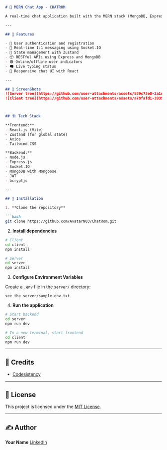 ````markdown
# 💬 MERN Chat App - CHATROM

A real-time chat application built with the MERN stack (MongoDB, Express, React, Node.js), powered by **Socket.IO** for WebSocket-based messaging and **Zustand** for lightweight global state management on the client side.

---

## 🚀 Features

- 🔐 User authentication and registration  
- 💬 Real-time 1:1 messaging using Socket.IO  
- 🧠 State management with Zustand  
- 📦 RESTful APIs using Express and MongoDB  
- 🟢 Online/offline user indicators  
- 🗨️ Live typing status  
- 📱 Responsive chat UI with React  

---

## 📸 ScreenShots
![Server tree](https://github.com/user-attachments/assets/589c73e8-2a1d-4523-bc10-dabbda5d025d)
![Client tree](https://github.com/user-attachments/assets/a78fafd1-3939-4571-b43a-7e6314b2c29a)



## 🏗️ Tech Stack

**Frontend:**
- React.js (Vite)
- Zustand (for global state)
- Axios
- Tailwind CSS

**Backend:**
- Node.js
- Express.js
- Socket.IO
- MongoDB with Mongoose
- JWT
- bcryptjs

---

## 🧰 Installation

1. **Clone the repository**

```bash
git clone https://github.com/AvatarN03/ChatRom.git
````

2. **Install dependencies**

```bash
# Client
cd client
npm install

# Server
cd server
npm install
```

3. **Configure Environment Variables**

Create a `.env` file in the `server/` directory:

```env
see the server/sample-env.txt
```

4. **Run the application**

```bash
# Start backend
cd server
npm run dev

# In a new terminal, start frontend
cd client
npm run dev
```

---


## 🙌 Credits

* [Codesistency](https://www.youtube.com/@codesistency)


---

## 📄 License

This project is licensed under the [MIT License](LICENSE).

---

## ✍️ Author

**Your Name**
[LinkedIn](https://www.linkedin.com/in/prashanth-naidu03/)

```
